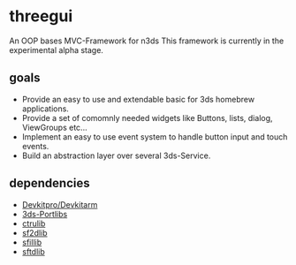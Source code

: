 # threegui
An OOP bases MVC-Framework for n3ds
This framework is currently in the experimental alpha stage.

## goals
* Provide an easy to use and extendable basic for 3ds homebrew applications.
* Provide a set of comomnly needed widgets like Buttons, lists, dialog, ViewGroups etc...
* Implement an easy to use event system to handle button input and touch events.
* Build an abstraction layer over several 3ds-Service.

## dependencies
* [Devkitpro/Devkitarm](http://devkitpro.org)
* [3ds-Portlibs](http://sourceforge.net/projects/devkitpro/files/portlibs/)
* [ctrulib](https://github.com/smealum/ctrulib)
* [sf2dlib](https://github.com/xerpi/sf2dlib)
* [sfillib](https://github.com/xerpi/sfillib)
* [sftdlib](https://github.com/xerpi/sftdlib)
